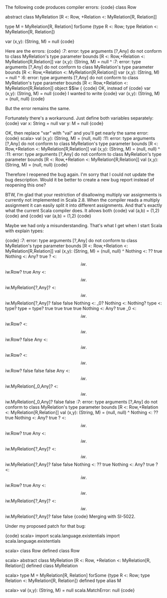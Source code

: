 The following code produces compiler errors:
{code}
class Row

abstract class MyRelation [R <: Row, +Relation <: MyRelation[R, Relation]]

type M = MyRelation[R, Relation] forSome {type R <: Row; type Relation <: MyRelation[R, Relation]}

var (x,y): (String, M) = null 
{code}

Here are the errors:
{code}
<console>:7: error: type arguments [?,Any] do not conform to class MyRelation's type parameter bounds [R <: Row,+Relation <: MyRelation[R,Relation]]
       var (x,y): (String, M) = null
           ^
<console>:7: error: type arguments [?,Any] do not conform to class MyRelation's type parameter bounds [R <: Row,+Relation <: MyRelation[R,Relation]]
       var (x,y): (String, M) = null
              ^
<console>:6: error: type arguments [?,Any] do not conform to class MyRelation's type parameter bounds [R <: Row,+Relation <: MyRelation[R,Relation]]
object $$iw {
{code}
OK, instead of
{code}
var (x,y): (String, M) = null 
{code}
I wanted to write 
{code}
var (x,y): (String, M) = (null, null) 
{code}

But the error remains the same.

Fortunately there's a workaround. Just define both variables separately:
{code}
var x: String = null
var y: M = null
{code}

OK, then replace "var" with "val" and you'll get nearly the same error:
{code}
scala> val (x,y): (String, M) = (null, null)
<console>:11: error: type arguments [?,Any] do not conform to class MyRelation's type parameter bounds [R <: Row,+Relation <: MyRelation[R,Relation]]
       val (x,y): (String, M) = (null, null)
           ^
<console>:11: error: type arguments [?,Any] do not conform to class MyRelation's type parameter bounds [R <: Row,+Relation <: MyRelation[R,Relation]]
       val (x,y): (String, M) = (null, null)
{code}

Therefore I reopened the bug again. I'm sorry that I could not update the bug description. Would it be better to create a new bug report instead of reopening this one?

BTW, I'm glad that your restriction of disallowing multiply var assignments is currently not implemented in Scala 2.8. When the compiler reads a multiply assignment it can easily split it into different assignments. And that's exactly what the current Scala compiler does. It allows both
{code}
  val (a,b) = (1,2)
{code}
and
{code}
  var (a,b) = (1,2)
{code}

Maybe we had only a misunderstanding.
That's what I get when I start Scala with explain types:

{code}
<console>:7: error: type arguments [?,Any] do not conform to class MyRelation's type parameter bounds [R <: Row,+Relation <: MyRelation[R,Relation]]
       val (x,y): (String, M) = (null, null)
           ^
Nothing <: ??
true
Nothing <: Any?
true
? <: $$iw.$$iw.Row?
true
Any <: $$iw.$$iw.MyRelation[?,Any]?
  <notype> <: $$iw.$$iw.MyRelation[?,Any]?
  false
false
Nothing <: _0?
  Nothing <: Nothing?
    type <: type?
      type = type?
      true
    true
  true
true
Nothing <: Any?
true
_0 <: $$iw.$$iw.Row?
  <notype> <: $$iw.$$iw.Row?
  false
  Any <: $$iw.$$iw.Row?
    <notype> <: $$iw.$$iw.Row?
    false
  false
false
Any <: $$iw.$$iw.MyRelation[_0,Any]?
  <notype> <: $$iw.$$iw.MyRelation[_0,Any]?
  false
false
<console>:7: error: type arguments [?,Any] do not conform to class MyRelation's type parameter bounds [R <: Row,+Relation <: MyRelation[R,Relation]]
       val (x,y): (String, M) = (null, null)
              ^
Nothing <: ??
true
Nothing <: Any?
true
? <: $$iw.$$iw.Row?
true
Any <: $$iw.$$iw.MyRelation[?,Any]?
  <notype> <: $$iw.$$iw.MyRelation[?,Any]?
  false
false
Nothing <: ??
true
Nothing <: Any?
true
? <: $$iw.$$iw.Row?
true
Any <: $$iw.$$iw.MyRelation[?,Any]?
  <notype> <: $$iw.$$iw.MyRelation[?,Any]?
  false
false
{code}
Merging with SI-5022.

Under my proposed patch for that bug:

{code}
scala> import scala.language.existentials
import scala.language.existentials

scala> class Row
defined class Row

scala> abstract class MyRelation [R <: Row, +Relation <: MyRelation[R, Relation]]
defined class MyRelation

scala> type M = MyRelation[R, Relation] forSome {type R <: Row; type Relation <: MyRelation[R, Relation]}
defined type alias M

scala> val (x,y): (String, M) = null
scala.MatchError: null
{code}
